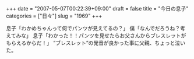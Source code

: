 +++
date = "2007-05-07T00:22:39+09:00"
draft = false
title = "今日の息子"
categories = ["日々"]
slug = "1969"
+++

息子「わかめちゃんって何でパンツが見えてるの？」
僕「なんでだろうね？考えてみな」
息子「わかった！！パンツを見せたらお父さんからブレスレットがもらえるからだ！」
”ブレスレット”の発音が良かった事に父親、ちょっと泣いた。
